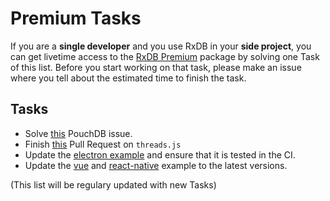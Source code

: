 # Premium Tasks

If you are a **single developer** and you use RxDB in your **side project**, you can get livetime access to the [RxDB Premium](https://rxdb.info/premium.html) package by solving one Task of this list. Before you start working on that task, please make an issue where you tell about the estimated time to finish the task.


## Tasks


- Solve [this](https://github.com/pouchdb/pouchdb/pull/8471) PouchDB issue.
- Finish [this](https://github.com/andywer/threads.js/pull/402) Pull Request on `threads.js`
- Update the [electron example](https://github.com/pubkey/rxdb/tree/master/examples/electron) and ensure that it is tested in the CI.
- Update the [vue](https://github.com/pubkey/rxdb/tree/master/examples/vue) and [react-native](https://github.com/pubkey/rxdb/tree/master/examples/react-native) example to the latest versions.

(This list will be regulary updated with new Tasks)
